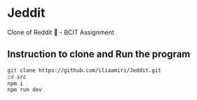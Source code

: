 # Jeddit
Clone of Reddit 🤡 - BCIT Assignment

## Instruction to clone and Run the program
```bash
git clone https://github.com/iliaamiri/Jeddit.git
cd src
npm i
npm run dev
```
